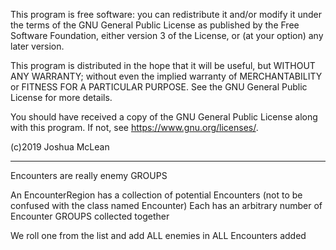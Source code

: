 This program is free software: you can redistribute it and/or modify
it under the terms of the GNU General Public License as published by
the Free Software Foundation, either version 3 of the License, or
(at your option) any later version.

This program is distributed in the hope that it will be useful,
but WITHOUT ANY WARRANTY; without even the implied warranty of
MERCHANTABILITY or FITNESS FOR A PARTICULAR PURPOSE. See the
GNU General Public License for more details.

You should have received a copy of the GNU General Public License
along with this program. If not, see <https://www.gnu.org/licenses/>.

(c)2019 Joshua McLean

--------------

Encounters are really enemy GROUPS

An EncounterRegion has a collection of potential Encounters (not to be confused with the class named Encounter)
        Each has an arbitrary number of Encounter GROUPS collected together

We roll one from the list and add ALL enemies in ALL Encounters added
